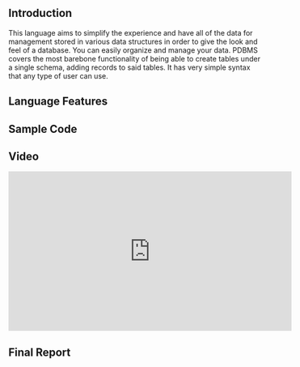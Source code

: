 ## Introduction
This language aims to simplify the experience and have all of the data for management stored in various data structures in order to give the look and feel of a database. You can easily organize and manage your data. PDBMS covers the most barebone functionality of being able to create tables under a single schema, adding records to said tables. It has very simple syntax that any type of user can use.
## Language Features
## Sample Code
## Video

<iframe width="560" height="315" src="https://www.youtube.com/embed/BA_c3bGQXlQ" frameborder="0" allow="autoplay; encrypted-media" allowfullscreen></iframe>

## Final Report



